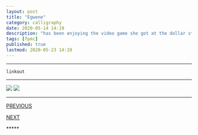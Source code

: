 ```yaml
---
layout: post
title: "Egwene"
category: calligraphy
date: 2020-05-14 14:19
description: "has been enjoying the video game she got at the dollar store"
tags: [fpmc]
published: true
lastmod: 2020-05-23 14:19
---
```


*****

`linkout`

*****

<img src="{{ site.url }}/assets/img/ca12.jpg" />

<img src="{{ site.url }}/assets/img/ca13.jpg" />

*****
<div class="fpmc-nav">

<span class="fpmc-nav-prev"><a href="{{ 'egwene-i' | prepend: site.baseurl }}">PREVIOUS</a></span>

<span class="fpmc-nav-next"><a href="{{ 'egwene-iii' | prepend: site.baseurl }}">NEXT</a></span> 

</div>
*****
